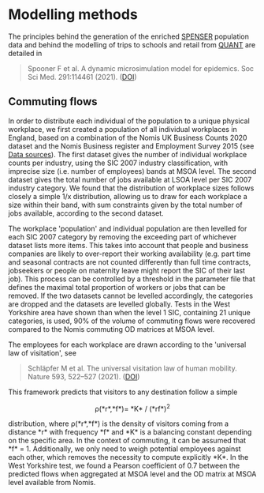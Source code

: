 # Modelling methods

The principles behind the generation of the enriched [SPENSER](https://osf.io/623qz/) population data and behind the modelling of trips to schools and retail from [QUANT](https://github.com/maptube/QUANT_RAMP) are detailed in

> Spooner F et al. A dynamic microsimulation model for epidemics. Soc Sci Med. 291:114461 (2021). ([DOI](https://doi.org/10.1016/j.socscimed.2021.114461))

## Commuting flows

In order to distribute each individual of the population to a unique physical workplace, we first created a population of all individual workplaces in England, based on a combination of the Nomis UK Business Counts 2020 dataset and the Nomis Business register and Employment Survey 2015 (see [Data sources](docs/data_sources.md)). The first dataset gives the number of individual workplace counts per industry, using the SIC 2007 industry classification, with imprecise size (i.e. number of employees) bands at MSOA level. The second dataset gives the total number of jobs available at LSOA level per SIC 2007 industry category. We found that the distribution of workplace sizes follows closely a simple 1/x distribution, allowing us to draw for each workplace a size within their band, with sum constraints given by the total number of jobs available, according to the second dataset.

The workplace 'population' and individual population are then levelled for each SIC 2007 category by removing the exceeding part of whichever dataset lists more items. This takes into account that people and business companies are likely to over-report their working availability (e.g. part time and seasonal contracts are not counted differently than full time contracts, jobseekers or people on maternity leave might report the SIC of their last job). This process can be controlled by a threshold in the parameter file that defines the maximal total proportion of workers or jobs that can be removed. If the two datasets cannot be levelled accordingly, the categories are dropped and the datasets are levelled globally. Tests in the West Yorkshire area have shown than when the level 1 SIC, containing 21 unique categories, is used, 90% of the volume of commuting flows were recovered compared to the Nomis commuting OD matrices at MSOA level.

The employees for each workplace are drawn according to the 'universal law of visitation', see 

> Schläpfer M et al. The universal visitation law of human mobility. Nature 593, 522–527 (2021). ([DOI](https://doi.org/10.1038/s41586-021-03480-9))

This framework predicts that visitors to any destination follow a simple
<p align=center> &rho;(*r*,*f*)= *K* / (*rf*)<sup>2</sup> </p align=center>
distribution, where &rho;(*r*,*f*) is the density of visitors coming from a distance *r* with frequency *f* and *K* is a balancing constant depending on the specific area. In the context of commuting, it can be assumed that *f* = 1. Additionally, we only need to weigh potential employees against each other, which removes the necessity to compute explicitly  *K*. In the West Yorkshire test, we found a Pearson coefficient of 0.7 between the predicted flows when aggregated at MSOA level and the OD matrix at MSOA level available from Nomis.
